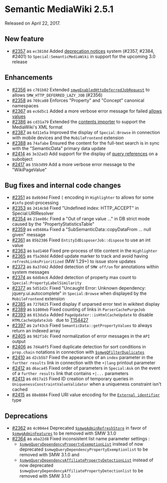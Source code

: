 # Semantic MediaWiki 2.5.1

Released on April 22, 2017.

## New feature

* [#2357](https://github.com/SemanticMediaWiki/SemanticMediaWiki/pull/2357) as `ec3810d` Added [deprecation notices](https://www.semantic-mediawiki.org/wiki/Help:Special:SemanticMediaWiki/Deprecation_notices) system (#2357, #2384, #2401) to `Special:SemanticMediaWiki` in support for the upcoming 3.0 release

## Enhancements

* [#2356](https://github.com/SemanticMediaWiki/SemanticMediaWiki/pull/2356) as `c781b02` Extended [`smwgEnabledHttpDeferredJobRequest`](https://www.semantic-mediawiki.org/wiki/Help:$smwgEnabledHttpDeferredJobRequest) to allows `SMW_HTTP_DEFERRED_LAZY_JOB` (#2356)
* [#2358](https://github.com/SemanticMediaWiki/SemanticMediaWiki/pull/2358) as `769ca88` Enforces "Property" and "Concept" canonical namespaces
* [#2367](https://github.com/SemanticMediaWiki/SemanticMediaWiki/pull/2367) as `ec6d5c1` Added a more verbose error message for failed [allows values](https://www.semantic-mediawiki.org/wiki/Help:Special_property_Allows_value_list)
* [#2386](https://github.com/SemanticMediaWiki/SemanticMediaWiki/pull/2386) as `cd31a79` Extended the [contents importer](https://www.semantic-mediawiki.org/wiki/Help:Contents_importer) to support the MediaWiki's XML format
* [#2387](https://github.com/SemanticMediaWiki/SemanticMediaWiki/pull/2387) as `6d11e5a` Improved the display of `Special:Browse` in connection with mobile devices and the `MobileFrontend` extension
* [#2388](https://github.com/SemanticMediaWiki/SemanticMediaWiki/pull/2388) as `74afabe` Ensured the content for the full-text search is in sync with the "SemanticData" primary data update
* [#2414](https://github.com/SemanticMediaWiki/SemanticMediaWiki/pull/2414) as `3e32ad3` Add support for the display of [query references](https://www.semantic-mediawiki.org/wiki/Help:Query_reference) on a subobject
* [#2417](https://github.com/SemanticMediaWiki/SemanticMediaWiki/pull/2417) as `55b3d99` Add a more verbose error message to the "WikiPageValue"

## Bug fixes and internal code changes

* [#2351](https://github.com/SemanticMediaWiki/SemanticMediaWiki/pull/2351) as `8a9b94d` Fixed `[` encoding in `Highlighter` to allows for some `#info` post-processing
* [#2353](https://github.com/SemanticMediaWiki/SemanticMediaWiki/pull/2353) as `2414cb8` Fixed "Undefined index: HTTP_ACCEPT" in Special:URIResolver
* [#2354](https://github.com/SemanticMediaWiki/SemanticMediaWiki/pull/2354) as `21ee86c` Fixed a "Out of range value ..." in DB strict mode caused by the "PropertyStatisticsTable"
* [#2359](https://github.com/SemanticMediaWiki/SemanticMediaWiki/pull/2359) as `ed5686a` Fixed a "SubSemanticData::copyDataFrom ... null given" message
* [#2361](https://github.com/SemanticMediaWiki/SemanticMediaWiki/pull/2361) as `85b2386` Fixed `EntityIdDisposerJob::dispose` to use an int value
* [#2363](https://github.com/SemanticMediaWiki/SemanticMediaWiki/pull/2363) as `bad1460` Fixed pre-process of title content in the `Highlighter`
* [#2365](https://github.com/SemanticMediaWiki/SemanticMediaWiki/pull/2365) as `f5a30dd` Added update marker to track and avoid having `refreshLinksPrioritized` (MW 1.29+) to issue store updates
* [#2373](https://github.com/SemanticMediaWiki/SemanticMediaWiki/pull/2373) as `8a37d42` Added detection of `SMW off/on` for annotations within system messages
* [#2374](https://github.com/SemanticMediaWiki/SemanticMediaWiki/pull/2374) as `6ddb4c6` Added detection of property max count to `Special:PropertyLabelSimilarity`
* [#2377](https://github.com/SemanticMediaWiki/SemanticMediaWiki/pull/2377) as `5d51d2c` Fixed "Uncaught Error: Unknown dependency: jquery.ui.autocomplete" in `Special:Browse` when displayed by the `MobileFrontend` extension
* [#2385](https://github.com/SemanticMediaWiki/SemanticMediaWiki/pull/2385) as `727b825` Fixed display if unparsed error text in wikitext display
* [#2389](https://github.com/SemanticMediaWiki/SemanticMediaWiki/pull/2389) as `b1800eb` Fixed counting of links in `ParserCachePurgeJob`
* [#2393](https://github.com/SemanticMediaWiki/SemanticMediaWiki/pull/2393) as `013da5a` Added `PageUpdater::isHtmlCacheUpdate` to disable `HTMLCacheUpdateJob ` due to [T154427](https://phabricator.wikimedia.org/T154427)
* [#2397](https://github.com/SemanticMediaWiki/SemanticMediaWiki/pull/2397) as `2af43cb` Fixed `SemanticData::getPropertyValues` to always return an indexed array
* [#2405](https://github.com/SemanticMediaWiki/SemanticMediaWiki/pull/2405) as `982f1dc` Fixed normalization of error messages in the `API` output
* [#2406](https://github.com/SemanticMediaWiki/SemanticMediaWiki/pull/2406) as `7d4a0f5` Fixed duplicate detection for sort conditions in `prop.chain` notations in connection with [`$smwgQFilterDuplicates`](https://www.semantic-mediawiki.org/wiki/Help:$smwgQFilterDuplicates)
* [#2410](https://github.com/SemanticMediaWiki/SemanticMediaWiki/pull/2410) as `d2cb5b7` Fixed the appearance of an `index` parameter in the `further results` link in connection with the `+|lang` printout parameter
* [#2412](https://github.com/SemanticMediaWiki/SemanticMediaWiki/pull/2412) as `d6aca45` Fixed order of parameters in `Special:Ask` on the event of a `further results` link that contains `+|...` parameters
* [#2413](https://github.com/SemanticMediaWiki/SemanticMediaWiki/pull/2413) as `d017a15` Fixed ID creation of temporary queries in `UniquenessConstraintValueValidator` when a uniqueness constraint isn't cached
* [#2415](https://github.com/SemanticMediaWiki/SemanticMediaWiki/pull/2415) as `88e8884` Fixed URI value encoding for the [`External identifier`](https://www.semantic-mediawiki.org/wiki/Help:Type_External_identifier) type

## Deprecations

* [#2362](https://github.com/SemanticMediaWiki/SemanticMediaWiki/pull/2362) as `4c004e4` Deprecated [`$smwgAdminRefreshStore`](https://www.semantic-mediawiki.org/wiki/Help:$smwgAdminRefreshStore) in favor of
[`$smwgAdminFeatures`](https://www.semantic-mediawiki.org/wiki/Help:$smwgAdminFeatures) to be removed with SMW 3.1.0
* [#2364](https://github.com/SemanticMediaWiki/SemanticMediaWiki/pull/2364) as `aba22d8` Fixed inconsistent list name parameter settings :
  * [`$smwgQueryDependencyPropertyExemptionList`](https://www.semantic-mediawiki.org/wiki/Help:$smwgQueryDependencyPropertyExemptionList)
instead of now deprecated `$smwgQueryDependencyPropertyExemptionlist` to be removed with SMW 3.1.0 and
  * [`$smwgQueryDependencyAffiliatePropertyDetectionList`](https://www.semantic-mediawiki.org/wiki/Help:$smwgQueryDependencyAffiliatePropertyDetectionList)
instead of now deprecated `$smwgQueryDependencyAffiliatePropertyDetectionlist` to be removed with SMW 3.1.0
